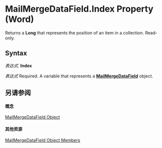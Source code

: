 
# MailMergeDataField.Index Property (Word)

Returns a  **Long** that represents the position of an item in a collection. Read-only.


## Syntax

 _表达式_. **Index**

 _表达式_ Required. A variable that represents a **[MailMergeDataField](ec0b8657-2842-73d2-5686-9f81b67a1871.md)** object.


## 另请参阅


#### 概念


[MailMergeDataField Object](ec0b8657-2842-73d2-5686-9f81b67a1871.md)
#### 其他资源


[MailMergeDataField Object Members](http://msdn.microsoft.com/library/ed04ea70-9dd8-baf4-acc4-f3091e20da50%28Office.15%29.aspx)